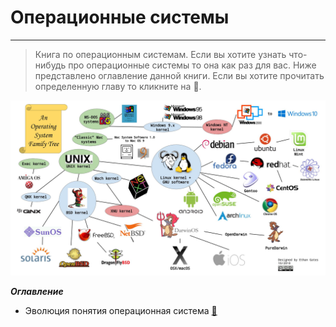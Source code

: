 # Операционные системы
---
> Книга по операционным системам. Если вы хотите узнать что-нибудь про операционные системы то она как раз для вас. 
Ниже представлено оглавление данной книги. Если вы хотите прочитать определенную главу то кликните на 📖.

![os](https://github.com/georgedem975/BookOS/blob/master/assets/os_image.jpg)

___Оглавление___
* Эволюция понятия операционная система [📖](https://github.com/georgedem975/BookOS/blob/master/chapter_one/README.md)